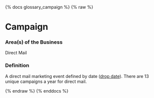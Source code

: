 {% docs glossary_campaign %}
{% raw %}

<a name="campaign"></a>
# Campaign

### Area(s) of the Business
Direct Mail

### Definition
A direct mail marketing event defined by date ([drop date](#!/exposure/docs.business_glossary.glossary#drop_date)).
There are 13 unique campaigns a year for direct mail.

{% endraw %}
{% enddocs %}